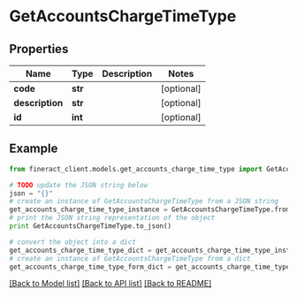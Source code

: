 # GetAccountsChargeTimeType


## Properties

Name | Type | Description | Notes
------------ | ------------- | ------------- | -------------
**code** | **str** |  | [optional] 
**description** | **str** |  | [optional] 
**id** | **int** |  | [optional] 

## Example

```python
from fineract_client.models.get_accounts_charge_time_type import GetAccountsChargeTimeType

# TODO update the JSON string below
json = "{}"
# create an instance of GetAccountsChargeTimeType from a JSON string
get_accounts_charge_time_type_instance = GetAccountsChargeTimeType.from_json(json)
# print the JSON string representation of the object
print GetAccountsChargeTimeType.to_json()

# convert the object into a dict
get_accounts_charge_time_type_dict = get_accounts_charge_time_type_instance.to_dict()
# create an instance of GetAccountsChargeTimeType from a dict
get_accounts_charge_time_type_form_dict = get_accounts_charge_time_type.from_dict(get_accounts_charge_time_type_dict)
```
[[Back to Model list]](../README.md#documentation-for-models) [[Back to API list]](../README.md#documentation-for-api-endpoints) [[Back to README]](../README.md)


